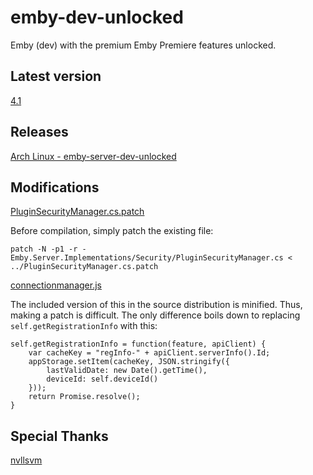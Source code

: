 # emby-dev-unlocked
Emby (dev) with the premium Emby Premiere features unlocked.

## Latest version
[4.1](https://github.com/nicolahinssen/emby-dev-unlocked/releases/tag/4.1)

## Releases

[Arch Linux - emby-server-dev-unlocked](https://aur.archlinux.org/packages/emby-server-dev-unlocked/)

## Modifications

[PluginSecurityManager.cs.patch](https://github.com/nicolahinssen/emby-dev-unlocked/blob/master/patches/PluginSecurityManager.cs.patch)

Before compilation, simply patch the existing file:
```
patch -N -p1 -r - Emby.Server.Implementations/Security/PluginSecurityManager.cs < ../PluginSecurityManager.cs.patch
```
[connectionmanager.js](https://github.com/nicolahinssen/emby-dev-unlocked/blob/master/replacements/connectionmanager.js)

The included version of this in the source distribution is minified. Thus, making a patch is difficult.
The only difference boils down to replacing ``self.getRegistrationInfo`` with this:

```
self.getRegistrationInfo = function(feature, apiClient) {
    var cacheKey = "regInfo-" + apiClient.serverInfo().Id;
    appStorage.setItem(cacheKey, JSON.stringify({
        lastValidDate: new Date().getTime(),
        deviceId: self.deviceId()
    }));
    return Promise.resolve();
}
```

## Special Thanks
[nvllsvm](https://github.com/nvllsvm)
